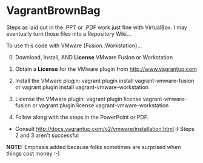 VagrantBrownBag
===============
Steps as laid out in the .PPT or .PDF work just fine with VirtualBox.  I may eventually turn those files into a Repository Wiki...

To use this code with VMware {Fusion..Workstation}...

0. Download, Install, AND **License** VMware Fusion or Workstation

1. Obtain a **License** for the VMware plugin from http://www.vagrantup.com

2. Install the VMware plugin: vagrant plugin install vagrant-vmware-fusion or vagrant plugin install vagrant-vmware-workstation

3. License the VMware plugin: vagrant plugin license vagrant-vmware-fusion or vagrant plugin license vagrant-vmware-workstation

4. Follow along with the steps in the PowerPoint or PDF.

* Consult http://docs.vagrantup.com/v2/vmware/installation.html if Steps 2 and 3 aren't successful

**NOTE:** Emphasis added because folks sometimes are surprised when things cost money :-)
